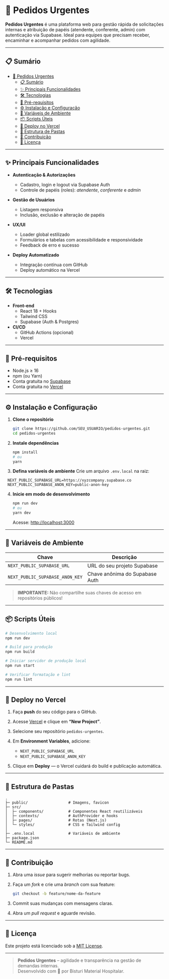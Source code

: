 # 🚀 Pedidos Urgentes

**Pedidos Urgentes** é uma plataforma web para gestão rápida de solicitações internas e atribuição de papéis (atendente, conferente, admin) com autenticação via Supabase. Ideal para equipes que precisam receber, encaminhar e acompanhar pedidos com agilidade.

---

## 📋 Sumário

- [🚀 Pedidos Urgentes](#-pedidos-urgentes)
  - [📋 Sumário](#-sumário)
  - [✨ Principais Funcionalidades](#-principais-funcionalidades)
  - [🛠 Tecnologias](#-tecnologias)
  - [🔧 Pré-requisitos](#-pré-requisitos)
  - [⚙️ Instalação e Configuração](#️-instalação-e-configuração)
  - [🔐 Variáveis de Ambiente](#-variáveis-de-ambiente)
  - [📦 Scripts Úteis](#-scripts-úteis)
  - [🚀 Deploy no Vercel](#-deploy-no-vercel)
  - [📁 Estrutura de Pastas](#-estrutura-de-pastas)
  - [🤝 Contribuição](#-contribuição)
  - [📄 Licença](#-licença)

---

## ✨ Principais Funcionalidades

- **Autenticação & Autorizações**  
  - Cadastro, login e logout via Supabase Auth  
  - Controle de papéis (roles): _atendente_, _conferente_ e _admin_

- **Gestão de Usuários**  
  - Listagem responsiva  
  - Inclusão, exclusão e alteração de papéis

- **UX/UI**  
  - Loader global estilizado  
  - Formulários e tabelas com acessibilidade e responsividade  
  - Feedback de erro e sucesso  

- **Deploy Automatizado**  
  - Integração contínua com GitHub  
  - Deploy automático na Vercel  

---

## 🛠 Tecnologias

- **Front-end**  
  - React 18 + Hooks  
  - Tailwind CSS  
  - Supabase (Auth & Postgres)  
- **CI/CD**  
  - GitHub Actions (opcional)  
  - Vercel  

---

## 🔧 Pré-requisitos

- Node.js ≥ 16  
- npm (ou Yarn)  
- Conta gratuita no [Supabase](https://supabase.com)  
- Conta gratuita no [Vercel](https://vercel.com)  

---

## ⚙️ Instalação e Configuração

1. **Clone o repositório**  

   ```bash
   git clone https://github.com/SEU_USUARIO/pedidos-urgentes.git
   cd pedidos-urgentes
   ```

2. **Instale dependências**

   ```bash
   npm install
   # ou
   yarn
   ```

3. **Defina variáveis de ambiente**
   Crie um arquivo `.env.local` na raiz:

  ```
   NEXT_PUBLIC_SUPABASE_URL=https://xyzcompany.supabase.co
   NEXT_PUBLIC_SUPABASE_ANON_KEY=public-anon-key
  ```

4. **Inicie em modo de desenvolvimento**

   ```bash
   npm run dev
   # ou
   yarn dev
   ```

   Acesse: [http://localhost:3000](http://localhost:3000)

---

## 🔐 Variáveis de Ambiente

| Chave                           | Descrição                      |
| ------------------------------- | ------------------------------ |
| `NEXT_PUBLIC_SUPABASE_URL`      | URL do seu projeto Supabase    |
| `NEXT_PUBLIC_SUPABASE_ANON_KEY` | Chave anônima do Supabase Auth |

> **IMPORTANTE:** Não compartilhe suas chaves de acesso em repositórios públicos!

---

## 📦 Scripts Úteis

```bash
# Desenvolvimento local
npm run dev

# Build para produção
npm run build

# Iniciar servidor de produção local
npm run start

# Verificar formatação e lint
npm run lint
```

---

## 🚀 Deploy no Vercel

1. Faça **push** do seu código para o GitHub.
2. Acesse [Vercel](https://vercel.com/dashboard) e clique em **“New Project”**.
3. Selecione seu repositório `pedidos-urgentes`.
4. Em **Environment Variables**, adicione:

   * `NEXT_PUBLIC_SUPABASE_URL`
   * `NEXT_PUBLIC_SUPABASE_ANON_KEY`
5. Clique em **Deploy** — o Vercel cuidará do build e publicação automática.

---

## 📁 Estrutura de Pastas

```
.
├─ public/                  # Imagens, favicon
├─ src/
│  ├─ components/           # Componentes React reutilizáveis
│  ├─ contexts/             # AuthProvider e hooks
│  ├─ pages/                # Rotas (Next.js)
│  └─ styles/               # CSS e Tailwind config
│
├─ .env.local               # Variáveis de ambiente
├─ package.json
└─ README.md
```

---

## 🤝 Contribuição

1. Abra uma *issue* para sugerir melhorias ou reportar bugs.
2. Faça um *fork* e crie uma *branch* com sua feature:

   ```bash
   git checkout -b feature/nome-da-feature
   ```
3. Commit suas mudanças com mensagens claras.
4. Abra um *pull request* e aguarde revisão.

---

## 📄 Licença

Este projeto está licenciado sob a [MIT License](LICENSE).

---

> **Pedidos Urgentes** – agilidade e transparência na gestão de demandas internas. <br/>
> Desenvolvido com 💚 por Bisturi Material Hospitalar.

```
```
